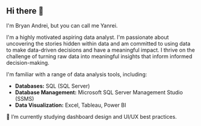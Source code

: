## Hi there 👋

<!--
**yanraze/yanraze** is a ✨ _special_ ✨ repository because its `README.md` (this file) appears on your GitHub profile.

Here are some ideas to get you started:

- 🔭 I’m currently working on ...
- 🌱 I’m currently learning ...
- 👯 I’m looking to collaborate on ...
- 🤔 I’m looking for help with ...
- 💬 Ask me about ...
- 📫 How to reach me: ...
- 😄 Pronouns: ...
- ⚡ Fun fact: ...
-->

I'm Bryan Andrei, but you can call me Yanrei.

I'm a highly motivated aspiring data analyst. I'm passionate about uncovering the stories hidden within data and am committed to using data to make data-driven decisions and have a meaningful impact. I thrive on the challenge of turning raw data into meaningful insights that inform informed decision-making.

I'm familiar with a range of data analysis tools, including:

* **Databases:** SQL (SQL Server)
* **Database Management:** Microsoft SQL Server Management Studio (SSMS)
* **Data Visualization:** Excel, Tableau, Power BI

🌱 I’m currently studying dashboard design and UI/UX best practices.
